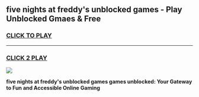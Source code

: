 
## five nights at freddy's unblocked games - Play Unblocked Gmaes & Free
<h3>
<a href="https://premium.freeplayer.one?title=five_nights_at_freddy's_unblocked_games&ref=20F">CLICK TO PLAY</a></h3>
<hr>

<h3>
<a href="https://premium.freeplayer.one?title=five_nights_at_freddy's_unblocked_games&ref=20F">CLICK 2 PLAY</a>
  
</h3>

<a href="https://premium.freeplayer.one?title=five_nights_at_freddy's_unblocked_games&ref=20F/"><img src="https://clearcache.store/games.png"></a>


**five nights at freddy's unblocked games games unblocked: Your Gateway to Fun and Accessible Online Gaming**
